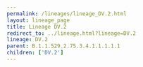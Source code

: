 ```yaml
---
permalink: /lineages/lineage_DV.2.html
layout: lineage_page
title: Lineage DV.2
redirect_to: ../lineage.html?lineage=DV.2
lineage: DV.2
parent: B.1.1.529.2.75.3.4.1.1.1.1.1
children: ['DV.2']
---
```

